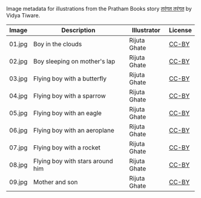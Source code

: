 Image metadata for illustrations from the Pratham Books story [तरंगत तरंगत](https://storyweaver.org.in/stories/838-tarangat-tarangat) by Vidya Tiware.

Image | Description | Illustrator | License
----- | ----------- | ----------- | -------
01.jpg | Boy in the clouds | Rijuta Ghate | [CC-BY](https://creativecommons.org/licenses/by/4.0/)
02.jpg | Boy sleeping on mother's lap | Rijuta Ghate | [CC-BY](https://creativecommons.org/licenses/by/4.0/)
03.jpg | Flying boy with a butterfly  | Rijuta Ghate | [CC-BY](https://creativecommons.org/licenses/by/4.0/)
04.jpg | Flying boy with a sparrow  | Rijuta Ghate | [CC-BY](https://creativecommons.org/licenses/by/4.0/)
05.jpg | Flying boy with an eagle | Rijuta Ghate | [CC-BY](https://creativecommons.org/licenses/by/4.0/)
06.jpg | Flying boy with an aeroplane | Rijuta Ghate | [CC-BY](https://creativecommons.org/licenses/by/4.0/)
07.jpg | Flying boy with a rocket | Rijuta Ghate | [CC-BY](https://creativecommons.org/licenses/by/4.0/)
08.jpg | Flying boy with stars around him | Rijuta Ghate | [CC-BY](https://creativecommons.org/licenses/by/4.0/)
09.jpg | Mother and son  | Rijuta Ghate | [CC-BY](https://creativecommons.org/licenses/by/4.0/)